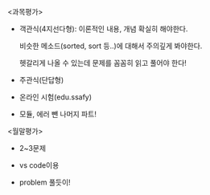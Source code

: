 <과목평가>

+ 객관식(4지선다형): 이론적인 내용, 개념 확실히 해야한다.

  비슷한 메소드(sorted, sort 등..)에 대해서 주의깊게 봐야한다.

  헷갈리게 나올 수 있는데 문제를 꼼꼼히 읽고 풀어야 한다!

+ 주관식(단답형)

+ 온라인 시험(edu.ssafy)

+ 모듈, 에러 뺀 나머지 파트!



<월말평가>

- 2~3문제

- vs code이용

- problem 풀듯이!